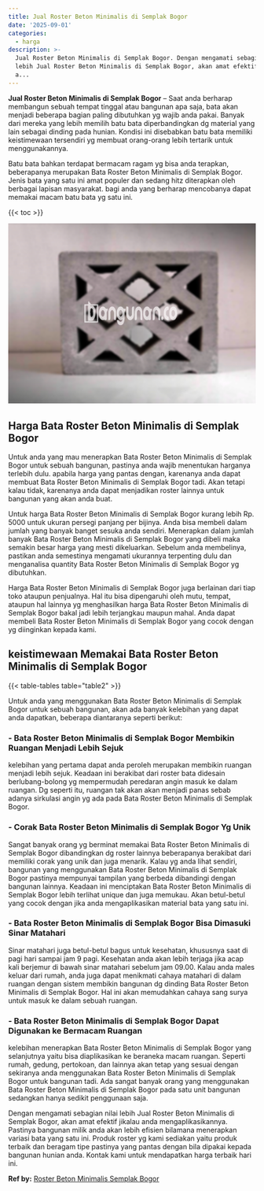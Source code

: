 ```yaml
---
title: Jual Roster Beton Minimalis di Semplak Bogor
date: '2025-09-01'
categories:
  - harga
description: >-
  Jual Roster Beton Minimalis di Semplak Bogor. Dengan mengamati sebagian nilai
  lebih Jual Roster Beton Minimalis di Semplak Bogor, akan amat efektif jikalau
  a...
---
```


**Jual Roster Beton Minimalis di Semplak Bogor** – Saat anda berharap membangun sebuah tempat tinggal atau bangunan apa saja, bata akan menjadi beberapa bagian paling dibutuhkan yg wajib anda pakai. Banyak dari mereka yang lebih memilih batu bata diperbandingkan dg material yang lain sebagai dinding pada hunian. Kondisi ini disebabkan batu bata memiliki keistimewaan tersendiri yg membuat orang-orang lebih tertarik untuk menggunakannya.

Batu bata bahkan terdapat bermacam ragam yg bisa anda terapkan, beberapanya merupakan Bata Roster Beton Minimalis di Semplak Bogor. Jenis bata yang satu ini amat populer dan sedang hitz diterapkan oleh berbagai lapisan masyarakat. bagi anda yang berharap mencobanya dapat memakai macam batu bata yg satu ini.

{{< toc >}}

![Jual Roster Beton Minimalis di Semplak Bogor](/images/bata-roster-minimalis-24.png)

## Harga Bata Roster Beton Minimalis di Semplak Bogor

Untuk anda yang mau menerapkan Bata Roster Beton Minimalis di Semplak Bogor untuk sebuah bangunan, pastinya anda wajib menentukan harganya terlebih dulu. apabila harga yang pantas dengan, karenanya anda dapat membuat Bata Roster Beton Minimalis di Semplak Bogor tadi. Akan tetapi kalau tidak, karenanya anda dapat menjadikan roster lainnya untuk bangunan yang akan anda buat.

Untuk harga Bata Roster Beton Minimalis di Semplak Bogor kurang lebih Rp. 5000 untuk ukuran persegi panjang per bijinya. Anda bisa membeli dalam jumlah yang banyak banget sesuka anda sendiri. Menerapkan dalam jumlah banyak Bata Roster Beton Minimalis di Semplak Bogor yang dibeli maka semakin besar harga yang mesti dikeluarkan. Sebelum anda membelinya, pastikan anda semestinya mengamati ukurannya terpenting dulu dan menganalisa quantity Bata Roster Beton Minimalis di Semplak Bogor yg dibutuhkan.

Harga Bata Roster Beton Minimalis di Semplak Bogor juga berlainan dari tiap toko ataupun penjualnya. Hal itu bisa dipengaruhi oleh mutu, tempat, ataupun hal lainnya yg menghasilkan harga Bata Roster Beton Minimalis di Semplak Bogor bakal jadi lebih terjangkau maupun mahal. Anda dapat membeli Bata Roster Beton Minimalis di Semplak Bogor yang cocok dengan yg diinginkan kepada kami.

## keistimewaan Memakai Bata Roster Beton Minimalis di Semplak Bogor

{{< table-tables table="table2" >}}

Untuk anda yang menggunakan Bata Roster Beton Minimalis di Semplak Bogor untuk sebuah bangunan, akan ada banyak kelebihan yang dapat anda dapatkan, beberapa diantaranya seperti berikut:

### \- Bata Roster Beton Minimalis di Semplak Bogor Membikin Ruangan Menjadi Lebih Sejuk

kelebihan yang pertama dapat anda peroleh merupakan membikin ruangan menjadi lebih sejuk. Keadaan ini berakibat dari roster bata didesain berlubang-bolong yg mempermudah peredaran angin masuk ke dalam ruangan. Dg seperti itu, ruangan tak akan akan menjadi panas sebab adanya sirkulasi angin yg ada pada Bata Roster Beton Minimalis di Semplak Bogor.

### \- Corak Bata Roster Beton Minimalis di Semplak Bogor Yg Unik

Sangat banyak orang yg berminat memakai Bata Roster Beton Minimalis di Semplak Bogor dibandingkan dg roster lainnya beberapanya berakibat dari memiliki corak yang unik dan juga menarik. Kalau yg anda lihat sendiri, bangunan yang menggunakan Bata Roster Beton Minimalis di Semplak Bogor pastinya mempunyai tampilan yang berbeda dibandingi dengan bangunan lainnya. Keadaan ini menciptakan Bata Roster Beton Minimalis di Semplak Bogor lebih terlihat unique dan juga memukau. Akan betul-betul yang cocok dengan jika anda mengaplikasikan material bata yang satu ini.

### \- Bata Roster Beton Minimalis di Semplak Bogor Bisa Dimasuki Sinar Matahari

Sinar matahari juga betul-betul bagus untuk kesehatan, khususnya saat di pagi hari sampai jam 9 pagi. Kesehatan anda akan lebih terjaga jika acap kali berjemur di bawah sinar matahari sebelum jam 09.00. Kalau anda males keluar dari rumah, anda juga dapat menikmati cahaya matahari di dalam ruangan dengan sistem membikin bangunan dg dinding Bata Roster Beton Minimalis di Semplak Bogor. Hal ini akan memudahkan cahaya sang surya untuk masuk ke dalam sebuah ruangan.

### \- Bata Roster Beton Minimalis di Semplak Bogor Dapat Digunakan ke Bermacam Ruangan

kelebihan menerapkan Bata Roster Beton Minimalis di Semplak Bogor yang selanjutnya yaitu bisa diaplikasikan ke beraneka macam ruangan. Seperti rumah, gedung, pertokoan, dan lainnya akan tetap yang sesuai dengan sekiranya anda menggunakan Bata Roster Beton Minimalis di Semplak Bogor untuk bangunan tadi. Ada sangat banyak orang yang menggunakan Bata Roster Beton Minimalis di Semplak Bogor pada satu unit bangunan sedangkan hanya sedikit penggunaan saja.

Dengan mengamati sebagian nilai lebih Jual Roster Beton Minimalis di Semplak Bogor, akan amat efektif jikalau anda mengaplikasikannya. Pastinya bangunan milik anda akan lebih efisien bilamana menerapkan variasi bata yang satu ini. Produk roster yg kami sediakan yaitu produk terbaik dan beragam tipe pastinya yang pantas dengan bila dipakai kepada bangunan hunian anda. Kontak kami untuk mendapatkan harga terbaik hari ini.

**Ref by:** [Roster Beton Minimalis Semplak Bogor](https://id.wikipedia.org/wiki/Roster)
